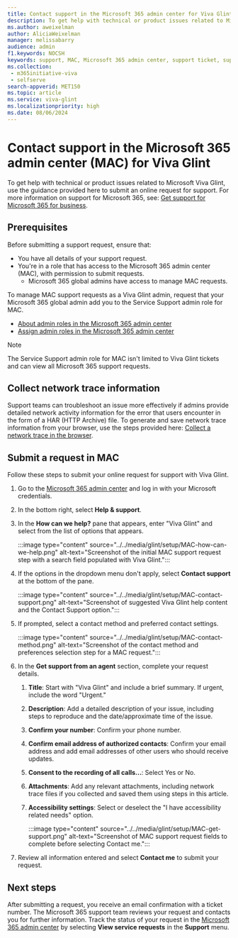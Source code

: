 ```yaml
---
title: Contact support in the Microsoft 365 admin center for Viva Glint
description: To get help with technical or product issues related to Microsoft Viva Glint, use the guidance provided here to submit an online request for support.
ms.author: aweixelman
author: AliciaWeixelman
manager: melissabarry
audience: admin
f1.keywords: NOCSH
keywords: support, MAC, Microsoft 365 admin center, support ticket, support request
ms.collection: 
 - m365initiative-viva
 - selfserve
search-appverid: MET150
ms.topic: article
ms.service: viva-glint
ms.localizationpriority: high
ms.date: 08/06/2024
---
```


# Contact support in the Microsoft 365 admin center (MAC) for Viva Glint

To get help with technical or product issues related to Microsoft Viva Glint, use the guidance provided here to submit an online request for support. For more information on support for Microsoft 365, see: [Get support for Microsoft 365 for business](/microsoft-365/admin/get-help-support).

## Prerequisites

Before submitting a support request, ensure that:

- You have all details of your support request.
- You're in a role that has access to the Microsoft 365 admin center (MAC), with permission to submit requests.
  - Microsoft 365 global admins have access to manage MAC requests.

To manage MAC support requests as a Viva Glint admin, request that your Microsoft 365 global admin add you to the Service Support admin role for MAC.

- [About admin roles in the Microsoft 365 admin center](/microsoft-365/admin/add-users/about-admin-roles)
- [Assign admin roles in the Microsoft 365 admin center](/microsoft-365/admin/add-users/assign-admin-roles)

> [!NOTE]
> The Service Support admin role for MAC isn't limited to Viva Glint tickets and can view all Microsoft 365 support requests.

## Collect network trace information

Support teams can troubleshoot an issue more effectively if admins provide detailed network activity information for the error that users encounter in the form of a HAR (HTTP Archive) file. To generate and save network trace information from your browser, use the steps provided here: [Collect a network trace in the browser](https://go.microsoft.com/fwlink/?linkid=2281838).

## Submit a request in MAC

Follow these steps to submit your online request for support with Viva Glint.

1. Go to the [Microsoft 365 admin center](https://admin.microsoft.com/adminportal/home?#/homepage) and log in with your Microsoft credentials.
2. In the bottom right, select **Help & support**.
3. In the **How can we help?** pane that appears, enter "Viva Glint" and select from the list of options that appears.
   
   :::image type="content" source="../../media/glint/setup/MAC-how-can-we-help.png" alt-text="Screenshot of the initial MAC support request step with a search field populated with Viva Glint.":::

4. If the options in the dropdown menu don't apply, select **Contact support** at the bottom of the pane.

   :::image type="content" source="../../media/glint/setup/MAC-contact-support.png" alt-text="Screenshot of suggested Viva Glint help content and the Contact Support option.":::

5. If prompted, select a contact method and preferred contact settings.

   :::image type="content" source="../../media/glint/setup/MAC-contact-method.png" alt-text="Screenshot of the contact method and preferences selection step for a MAC request.":::

6. In the **Get support from an agent** section, complete your request details.
   1. **Title**: Start with "Viva Glint" and include a brief summary. If urgent, include the word "Urgent."
   1. **Description**: Add a detailed description of your issue, including steps to reproduce and the date/approximate time of the issue.
   1. **Confirm your number**: Confirm your phone number.
   1. **Confirm email address of authorized contacts**: Confirm your email address and add email addresses of other users who should receive updates.
   1. **Consent to the recording of all calls...**: Select Yes or No.
   1. **Attachments**: Add any relevant attachments, including network trace files if you collected and saved them using steps in this article.
   1. **Accessibility settings**: Select or deselect the "I have accessibility related needs" option.

      :::image type="content" source="../../media/glint/setup/MAC-get-support.png" alt-text="Screenshot of MAC support request fields to complete before selecting Contact me.":::

7. Review all information entered and select **Contact me** to submit your request.

## Next steps

After submitting a request, you receive an email confirmation with a ticket number. The Microsoft 365 support team reviews your request and contacts you for further information. Track the status of your request in the [Microsoft 365 admin center](https://admin.microsoft.com/adminportal/home?#/homepage) by selecting **View service requests** in the **Support** menu.
